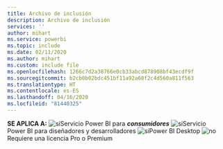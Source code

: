```yaml
---
title: Archivo de inclusión
description: Archivo de inclusión
services: ''
author: mihart
ms.service: powerbi
ms.topic: include
ms.date: 02/11/2020
ms.author: mihart
ms.custom: include file
ms.openlocfilehash: 1266c7d2a38766e0cb33abcd878908bf43ecdf9f
ms.sourcegitcommit: b2cb0b02bdc451bf11a92a68f2c4d560a811f563
ms.translationtype: HT
ms.contentlocale: es-ES
ms.lasthandoff: 04/16/2020
ms.locfileid: "81440325"
---
```

<Token>**SE APLICA A:** ![sí](media/yes.png)Servicio Power BI para ***consumidores*** ![sí](media/yes.png)Servicio Power BI para diseñadores y desarrolladores ![sí](media/yes.png)Power BI Desktop ![no](media/no.png)Requiere una licencia Pro o Premium </Token>